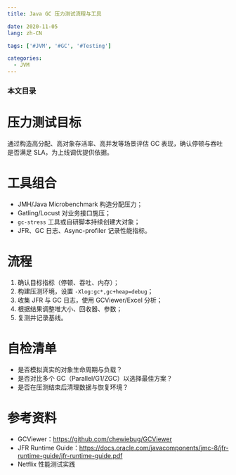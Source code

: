 ```yaml
---
title: Java GC 压力测试流程与工具

date: 2020-11-05
lang: zh-CN

tags: ['#JVM', '#GC', '#Testing']

categories:
  - JVM
---
```


### 本文目录
<!-- toc -->

# 压力测试目标
通过构造高分配、高对象存活率、高并发等场景评估 GC 表现，确认停顿与吞吐是否满足 SLA，为上线调优提供依据。

# 工具组合
- JMH/Java Microbenchmark 构造分配压力；
- Gatling/Locust 对业务接口施压；
- `gc-stress` 工具或自研脚本持续创建大对象；
- JFR、GC 日志、Async-profiler 记录性能指标。

# 流程
1. 确认目标指标（停顿、吞吐、内存）；
2. 构建压测环境，设置 `-Xlog:gc*,gc+heap=debug`；
3. 收集 JFR 与 GC 日志，使用 GCViewer/Excel 分析；
4. 根据结果调整堆大小、回收器、参数；
5. 复测并记录基线。

# 自检清单
- 是否模拟真实的对象生命周期与负载？
- 是否对比多个 GC（Parallel/G1/ZGC）以选择最佳方案？
- 是否在压测结束后清理数据与恢复环境？

# 参考资料
- GCViewer：https://github.com/chewiebug/GCViewer
- JFR Runtime Guide：https://docs.oracle.com/javacomponents/jmc-8/jfr-runtime-guide/jfr-runtime-guide.pdf
- Netflix 性能测试实践
